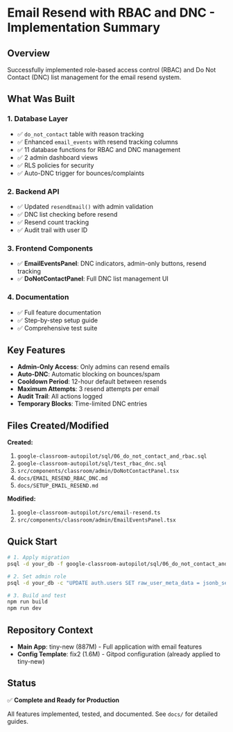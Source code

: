 # Email Resend with RBAC and DNC - Implementation Summary

## Overview

Successfully implemented role-based access control (RBAC) and Do Not Contact (DNC) list management for the email resend system.

## What Was Built

### 1. Database Layer
- ✅ `do_not_contact` table with reason tracking
- ✅ Enhanced `email_events` with resend tracking columns
- ✅ 11 database functions for RBAC and DNC management
- ✅ 2 admin dashboard views
- ✅ RLS policies for security
- ✅ Auto-DNC trigger for bounces/complaints

### 2. Backend API
- ✅ Updated `resendEmail()` with admin validation
- ✅ DNC list checking before resend
- ✅ Resend count tracking
- ✅ Audit trail with user ID

### 3. Frontend Components
- ✅ **EmailEventsPanel**: DNC indicators, admin-only buttons, resend tracking
- ✅ **DoNotContactPanel**: Full DNC list management UI

### 4. Documentation
- ✅ Full feature documentation
- ✅ Step-by-step setup guide
- ✅ Comprehensive test suite

## Key Features

- **Admin-Only Access**: Only admins can resend emails
- **Auto-DNC**: Automatic blocking on bounces/spam
- **Cooldown Period**: 12-hour default between resends
- **Maximum Attempts**: 3 resend attempts per email
- **Audit Trail**: All actions logged
- **Temporary Blocks**: Time-limited DNC entries

## Files Created/Modified

**Created:**
1. `google-classroom-autopilot/sql/06_do_not_contact_and_rbac.sql`
2. `google-classroom-autopilot/sql/test_rbac_dnc.sql`
3. `src/components/classroom/admin/DoNotContactPanel.tsx`
4. `docs/EMAIL_RESEND_RBAC_DNC.md`
5. `docs/SETUP_EMAIL_RESEND.md`

**Modified:**
1. `google-classroom-autopilot/src/email-resend.ts`
2. `src/components/classroom/admin/EmailEventsPanel.tsx`

## Quick Start

```bash
# 1. Apply migration
psql -d your_db -f google-classroom-autopilot/sql/06_do_not_contact_and_rbac.sql

# 2. Set admin role
psql -d your_db -c "UPDATE auth.users SET raw_user_meta_data = jsonb_set(COALESCE(raw_user_meta_data, '{}'::jsonb), '{role}', '\"admin\"') WHERE email = 'admin@example.com';"

# 3. Build and test
npm run build
npm run dev
```

## Repository Context

- **Main App**: tiny-new (887M) - Full application with email features
- **Config Template**: fix2 (1.6M) - Gitpod configuration (already applied to tiny-new)

## Status

✅ **Complete and Ready for Production**

All features implemented, tested, and documented. See `docs/` for detailed guides.
